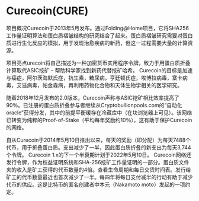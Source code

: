 # Curecoin(CURE)

项目概况Curecoin于2013年5月发布。通过Folding@Home项目，它将SHA256工作量证明算法和蛋白质褶皱结构的研究结合了起来。蛋白质褶皱研究需要对蛋白质进行生化反应的模拟，用于发现治愈疾病的新药，但这一过程需要大量的计算资源。

项目亮点urecoin将自己描述为一种加密货币实用程序令牌，致力于用蛋白质折叠计算取代ASIC挖矿 – 帮助科学家找到新药代替挖矿哈希。 Curecoin的目标是加速与癌症，阿尔茨海默氏症，抗生素，糖尿病，亨廷顿氏症，埃博拉病毒，寨卡病毒，艾滋病毒，帕金森病，再利用药物化合物和天体生物学相关的医学研究。

随着2018年12月发布的2.0版本，Curecoin声称与ASIC挖矿相比效率提高了90％。已注册的蛋白质折叠参与者继续从Cryptobullionpools.com的“自动化oracle”获得分发，其中的前提平衡缓存在冷藏库中（在块浏览器上可见）。该网络已转变为纯粹的Proof-of-Stake（平均每年奖励约10％），这有助于保护Curecoin的网络。

自从Curecoin于2014年5月10日推出以来，每天的奖励（即分配）为每天7488个代币，用于折叠蛋白质。支出减少了一半，因此蛋白质折叠的新支出为每天3,744个令牌。 Curecoin 1.x的下一个半衰期计划于2022年5月10日。 Curecoin网络还发行令牌，作为权益证明系统和SHA-256挖矿工作量证明的一部分。蛋白质文件夹的收入是矿工获得的代币数量的4倍。查看生命周期和每日交货时间表。发行给矿工的代币数量最近也首次减少了一半。每四年将每日支付减半的行动有助于减少代币的供应。这是比特币的匿名创建者中本元（Nakamoto moto）发起的一项约定。
